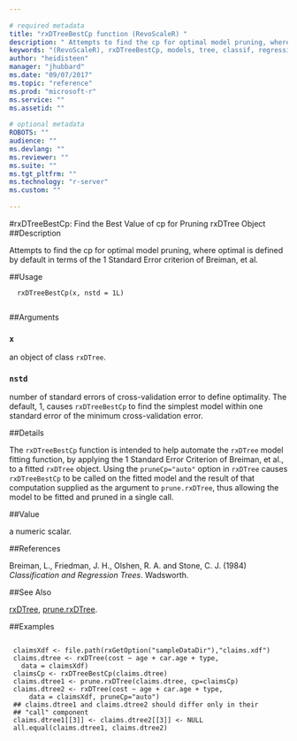 ```yaml
--- 
 
# required metadata 
title: "rxDTreeBestCp function (RevoScaleR) " 
description: " Attempts to find the cp for optimal model pruning, where optimal is defined by default in terms of the 1 Standard Error criterion of Breiman, et al. " 
keywords: "(RevoScaleR), rxDTreeBestCp, models, tree, classif, regression" 
author: "heidisteen" 
manager: "jhubbard" 
ms.date: "09/07/2017" 
ms.topic: "reference" 
ms.prod: "microsoft-r" 
ms.service: "" 
ms.assetid: "" 
 
# optional metadata 
ROBOTS: "" 
audience: "" 
ms.devlang: "" 
ms.reviewer: "" 
ms.suite: "" 
ms.tgt_pltfrm: "" 
ms.technology: "r-server" 
ms.custom: "" 
 
--- 
```

 
 
 #rxDTreeBestCp:  Find the Best Value of cp for Pruning rxDTree Object  
 ##Description
 
Attempts to find the cp for optimal model pruning, where optimal is defined by
default in terms
of the 1 Standard Error criterion of Breiman, et al.
 
 
 ##Usage

```   
  rxDTreeBestCp(x, nstd = 1L)
 
```
 
 
 ##Arguments

   
    
 ### `x`
  an object of class `rxDTree`.  
  
    
 ### `nstd`
  number of standard errors of cross-validation error to define optimality.  The default, 1, causes `rxDTreeBestCp` to find the simplest model within one standard error of the minimum cross-validation error.  
  
 
 
 ##Details
 
The `rxDTreeBestCp` function is intended to help automate the
`rxDTree` model fitting function, by applying the 1 Standard
Error Criterion of Breiman, et al., to a fitted `rxDTree` 
object. Using the `pruneCp="auto"` option in `rxDTree`
causes `rxDTreeBestCp` to be called on the fitted model and the
result of that computation supplied as the argument to 
`prune.rxDTree`, thus allowing the model to be fitted and
pruned in a single call.
 
 
 ##Value
 
a numeric scalar.
 

 


 
 
 ##References
 
Breiman, L., Friedman, J. H., Olshen, R. A. and Stone, C. J. (1984)
*Classification and Regression Trees*.
Wadsworth.
 
 
 ##See Also
 
[rxDTree](rxDTree.md), [prune.rxDTree](prune.rxDTree.md).
   
 ##Examples

 ```
   
  claimsXdf <- file.path(rxGetOption("sampleDataDir"),"claims.xdf")
  claims.dtree <- rxDTree(cost ~ age + car.age + type,
  	data = claimsXdf)
  claimsCp <- rxDTreeBestCp(claims.dtree)
  claims.dtree1 <- prune.rxDTree(claims.dtree, cp=claimsCp)
  claims.dtree2 <- rxDTree(cost ~ age + car.age + type, 
      data = claimsXdf, pruneCp="auto")
  ## claims.dtree1 and claims.dtree2 should differ only in their 
  ## "call" component
  claims.dtree1[[3]] <- claims.dtree2[[3]] <- NULL
  all.equal(claims.dtree1, claims.dtree2)
  
 
```
 
 
 
 
 
 
 
